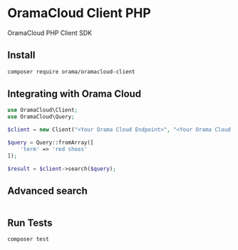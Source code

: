 # OramaCloud Client PHP

OramaCloud PHP Client SDK

## Install

```sh
composer require orama/oramacloud-client
```

## Integrating with Orama Cloud

```php
use OramaCloud\Client;
use OramaCloud\Query;

$client = new Client("<Your Orama Cloud Endpoint>", "<Your Orama Cloud API Key>");

$query = Query::fromArray([
    'term' => 'red shoes'
]);

$result = $client->search($query);
```

## Advanced search

```php

```

## Run Tests

```sh
composer test
```
